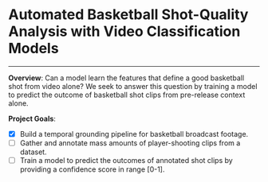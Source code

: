 # **Automated Basketball Shot-Quality Analysis with Video Classification Models**
***

**Overview**: Can a model learn the features that define a good basketball shot from video alone? We seek to answer this question by training a model to predict the outcome of basketball shot clips from pre-release context alone.

**Project Goals**:
- [x] Build a temporal grounding pipeline for basketball broadcast footage.
- [ ] Gather and annotate mass amounts of player-shooting clips from a dataset.
- [ ] Train a model to predict the outcomes of annotated shot clips by providing a confidence score in range [0-1].
